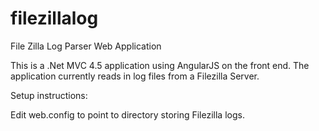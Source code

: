 filezillalog
============

File Zilla Log Parser Web Application

This is a .Net MVC 4.5 application using AngularJS on the front end. The application currently reads in log files from a Filezilla Server.

Setup instructions:

Edit web.config to point to directory storing Filezilla logs.
